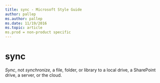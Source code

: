 ```yaml
---
title: sync - Microsoft Style Guide
author: pallep
ms.author: pallep
ms.date: 11/19/2016
ms.topic: article
ms.prod = non-product specific
---
```


# sync

*Sync*, not *synchronize,* a file, folder, or library to a local drive, a SharePoint drive, a server, or the cloud. 
